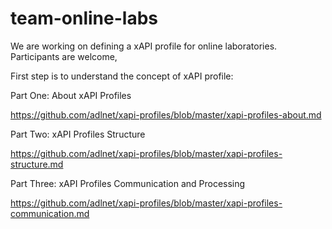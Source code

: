 # team-online-labs

We are working on defining a xAPI profile for online laboratories. Participants are welcome, 

First step is to understand the concept of xAPI profile:

Part One: About xAPI Profiles

https://github.com/adlnet/xapi-profiles/blob/master/xapi-profiles-about.md

Part Two: xAPI Profiles Structure

https://github.com/adlnet/xapi-profiles/blob/master/xapi-profiles-structure.md

Part Three: xAPI Profiles Communication and Processing

https://github.com/adlnet/xapi-profiles/blob/master/xapi-profiles-communication.md 
